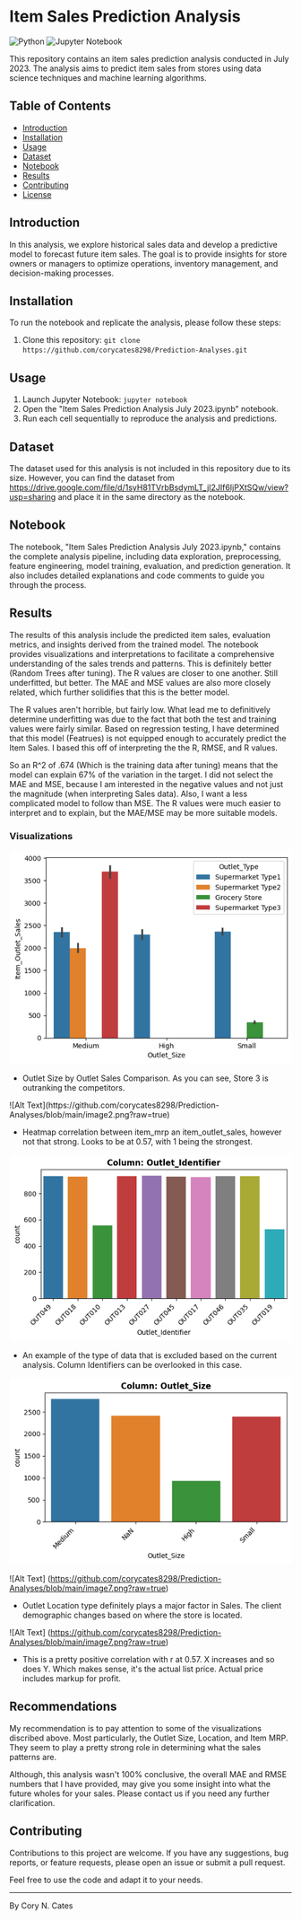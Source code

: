 
# Item Sales Prediction Analysis

![Python](https://img.shields.io/badge/Python-3.7%2B-blue)
![Jupyter Notebook](https://img.shields.io/badge/Jupyter%20Notebook-6.1.4-orange)

This repository contains an item sales prediction analysis conducted in July 2023. The analysis aims to predict item sales from stores using data science techniques and machine learning algorithms.

## Table of Contents

- [Introduction](#introduction)
- [Installation](#installation)
- [Usage](#usage)
- [Dataset](#dataset)
- [Notebook](#notebook)
- [Results](#results)
- [Contributing](#contributing)
- [License](#license)

## Introduction

In this analysis, we explore historical sales data and develop a predictive model to forecast future item sales. The goal is to provide insights for store owners or managers to optimize operations, inventory management, and decision-making processes.

## Installation

To run the notebook and replicate the analysis, please follow these steps:

1. Clone this repository: `git clone https://github.com/corycates8298/Prediction-Analyses.git`
   

## Usage

1. Launch Jupyter Notebook: `jupyter notebook`
2. Open the "Item Sales Prediction Analysis July 2023.ipynb" notebook.
3. Run each cell sequentially to reproduce the analysis and predictions.

## Dataset

The dataset used for this analysis is not included in this repository due to its size. However, you can find the dataset from https://drive.google.com/file/d/1syH81TVrbBsdymLT_jl2JIf6IjPXtSQw/view?usp=sharing and place it in the same directory as the notebook.

## Notebook

The notebook, "Item Sales Prediction Analysis July 2023.ipynb," contains the complete analysis pipeline, including data exploration, preprocessing, feature engineering, model training, evaluation, and prediction generation. It also includes detailed explanations and code comments to guide you through the process.

## Results

The results of this analysis include the predicted item sales, evaluation metrics, and insights derived from the trained model. The notebook provides visualizations and interpretations to facilitate a comprehensive understanding of the sales trends and patterns.  This is definitely better (Random Trees after tuning). The R values are closer to one another. Still underfitted, but better. The MAE and MSE values are also more closely related, which further solidifies that this is the better model.

The R values aren't horrible, but fairly low. What lead me to definitively determine underfitting was due to the fact that both the test and training values were fairly similar.
Based on regression testing, I have determined that this model (Featrues) is not equipped enough to accurately predict the Item Sales. I based this off of interpreting the the R, RMSE, and R values.

So an R^2 of .674 (Which is the training data after tuning) means that the model can explain 67% of the variation in the target. I did not select the MAE and MSE, because I am interested in the negative values and not just the magnitude (when interpreting Sales data). Also, I want a less complicated model to follow than MSE. The R values were much easier to interpret and to explain, but the MAE/MSE may be more suitable models.  

### Visualizations

![Alt Text](https://github.com/corycates8298/Prediction-Analyses/blob/main/Image1.png#:~:text=t-,Image1,-.png)

- Outlet Size by Outlet Sales Comparison.  As you can see, Store 3 is outranking the competitors.
  
![Alt Text[]([https://github.com/corycates8298/Prediction-Analyses/blob/main/Image1.png#:~:text=t-,Image2,-.png](https://github.com/corycates8298/Prediction-Analyses/edit/main/README.md#:~:text=README.md-,image2,-.png))](https://github.com/corycates8298/Prediction-Analyses/blob/main/image2.png?raw=true)

- Heatmap correlation  between item_mrp an item_outlet_sales, however not that strong. Looks to be at 0.57, with 1 being the strongest.


![Alt Text](https://github.com/corycates8298/Prediction-Analyses/blob/main/image5.png?raw=true)

- An example of the type of data that is excluded based on the current analysis.  Column Identifiers can be overlooked in this case.  

![Alt Text](https://github.com/corycates8298/Prediction-Analyses/blob/main/image6.png?raw=true)

![Alt Text] (https://github.com/corycates8298/Prediction-Analyses/blob/main/image7.png?raw=true)

- Outlet Location type definitely plays a major factor in Sales.  The client demographic changes based on where the store is located.  

![Alt Text] (https://github.com/corycates8298/Prediction-Analyses/blob/main/image7.png?raw=true)

- This is a pretty positive correlation with r at 0.57. X increases and so does Y. Which makes sense, it's the actual list price. Actual price includes markup for profit.


## Recommendations 

My recommendation is to pay attention to some of the visualizations discribed above.  Most particularly, the Outlet Size, Location, and Item MRP.  They seem to play a pretty strong role in determining what the sales patterns are.

Although, this analysis wasn't 100% conclusive, the overall MAE and RMSE numbers that I have provided, may give you some insight into what the future wholes for your sales.  Please contact us if you need any further clarification.

## Contributing

Contributions to this project are welcome. If you have any suggestions, bug reports, or feature requests, please open an issue or submit a pull request.



Feel free to use the code and adapt it to your needs.

-------------------

By Cory N. Cates
